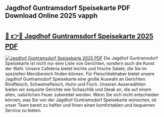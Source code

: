 ## Jagdhof Guntramsdorf Speisekarte PDF Download Online 2025 vapph

# <h2><a href="http://gc5gsxs.nevu.top/?p=Jagdhof+Guntramsdorf+Speisekarte">🔗 👉🔴 Jagdhof Guntramsdorf Speisekarte 2025 PDF</a></h2>

[![Jagdhof Guntramsdorf Speisekarte 2025 PDF](https://i.imgur.com/dBaPXMq.png)](http://gc5gsxs.nevu.top/?p=Jagdhof+Guntramsdorf+Speisekarte)
Die Jagdhof Guntramsdorf Speisekarte ist nicht nur eine Liste von Gerichten, sondern auch die Kunst der Wahl. Unsere Cafeteria bietet leichte und frische Salate, die Sie im speziellen Menübereich finden können. Für Fleischliebhaber bietet unsere Jagdhof Guntramsdorf Speisekarte eine große Auswahl an Gerichten: Rindfleisch, Schweinefleisch, Huhn und Fisch. Unseren Auserwählten bieten wir exquisite Gerichte wie Schaschlik und Steak an, die auf einem alten, natürlichen Feuer zubereitet werden. Wenn Sie sich nicht entscheiden können, was Sie von der Jagdhof Guntramsdorf Speisekarte wünschen, ist unser Team bereit zu helfen und Ihnen einen komfortablen und bequemen Service zu bieten.
